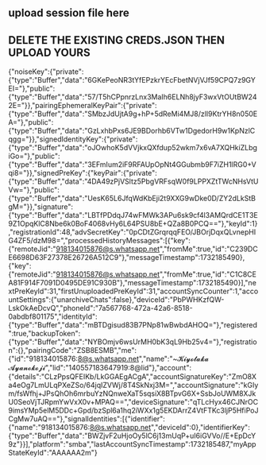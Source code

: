 ## upload session file here 


## DELETE THE EXISTING CREDS.JSON THEN UPLOAD YOURS

{"noiseKey":{"private":{"type":"Buffer","data":"6GKePeoNR3tYfEPzkrYEcFbetNVjVJf59CPQ7z9GYEI="},"public":{"type":"Buffer","data":"57/T5hCPpnrzLnx3MaIh6ELNh8jyF3wxVtOUtBW242E="}},"pairingEphemeralKeyPair":{"private":{"type":"Buffer","data":"SMbzJdUjtA9g+hP+5dReMi4MJ8/zlI9KtrYH8n050EA="},"public":{"type":"Buffer","data":"GzLxhbPxs6JE9BDorhb6VTw1DgedorH9w1KpNzlCqgg="}},"signedIdentityKey":{"private":{"type":"Buffer","data":"oJOwhoK5dVVjkxQXfdup52wkm7x6vA7XQHkiZLbgiGo="},"public":{"type":"Buffer","data":"3EFmIum2iF9RFAUpOpNt4GGubmb9F7iZH1lRG0+Vqi8="}},"signedPreKey":{"keyPair":{"private":{"type":"Buffer","data":"4DA49zPjVSltz5PbgVRFsqW0f9LPPXZtTWcNHsVtUVw="},"public":{"type":"Buffer","data":"UesK65L6JfqWdKbEji2t9XXG9wDke0D/ZY2dLkStBgM="}},"signature":{"type":"Buffer","data":"LBTfPDdqJ74wFMWk3APu6sk9cf4l3AMQrdCE1T3E9Z1OpqKlC8Nbe6k0BoF4068vHy6L64PSU8bE+QZa8B0PCQ=="},"keyId":1},"registrationId":48,"advSecretKey":"0pCDtZGrqrqqFEO/JBOrjDqxQLvnepHIG4ZF5/dzM98=","processedHistoryMessages":[{"key":{"remoteJid":"918134015876@s.whatsapp.net","fromMe":true,"id":"C239DCE6698D63F27378E26726A512C9"},"messageTimestamp":1732185490},{"key":{"remoteJid":"918134015876@s.whatsapp.net","fromMe":true,"id":"C1C8CEA81F914F7091D0495DE91C930B"},"messageTimestamp":1732185490}],"nextPreKeyId":31,"firstUnuploadedPreKeyId":31,"accountSyncCounter":1,"accountSettings":{"unarchiveChats":false},"deviceId":"PbPWHKzfQW-LskOkAeDcvQ","phoneId":"7a567768-472a-42a6-8518-0abdbf801175","identityId":{"type":"Buffer","data":"mBTDgisud83B7PNp81wBwbdAHOQ="},"registered":true,"backupToken":{"type":"Buffer","data":"NYBOmjv6wsUrMH0bK3qL9Hb25v4="},"registration":{},"pairingCode":"ZSB8ESMB","me":{"id":"918134015876:8@s.whatsapp.net","name":"~𝓚𝓲𝔂𝓸𝓽𝓪𝓴𝓪 𝓐𝔂𝓪𝓷𝓸𝓴𝓸𝓳𝓲","lid":"140557183647919:8@lid"},"account":{"details":"CLzPpsQFEIKb/LkGGAEgACgA","accountSignatureKey":"ZmO8Xa4eOg7LmULqPXeZSo/64jqIZVWj/8T4SkNxj3M=","accountSignature":"kGIym/fsWfhj+JPsQhOh6mrbuYzNQnweXaT5sqsiX8BTpvG6X+SsbJoUWM8XJkU0SeoVjTJRpmYwVxX0v+MPAQ==","deviceSignature":"qTLcHyx46CJNrOC9imsYMp5elM5DDc+Gpd/bzSpl6a1hq2iWXx1g5EKDArrZ4VtFTKc3ljP5HfiPoJCgMw7uAQ=="},"signalIdentities":[{"identifier":{"name":"918134015876:8@s.whatsapp.net","deviceId":0},"identifierKey":{"type":"Buffer","data":"BWZjvF2uHjoOy5lC6j13mUqP+uI6iGVVo//E+EpDcY9z"}}],"platform":"smba","lastAccountSyncTimestamp":1732185487,"myAppStateKeyId":"AAAAAA2m"}
